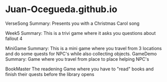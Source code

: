# Juan-Ocegueda.github.io
VerseSong
Summary: Presents you with a Christmas Carol song

Week5
Summary: This is a trivi game where it asks you questions about fallout 4

MiniGame
Summary: This is a mini game where you travel from 3 locations and do some quests for NPC's while also collecting objects.
GameDemo
Summary: Game where you travel from place to place helping NPC's

BookMaster The readening 
Game where you have to "read" books and finish their quests before the library opens 
